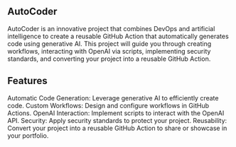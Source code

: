 ## AutoCoder
AutoCoder is an innovative project that combines DevOps and artificial intelligence to create a reusable GitHub Action that automatically generates code using generative AI. This project will guide you through creating workflows, interacting with OpenAI via scripts, implementing security standards, and converting your project into a reusable GitHub Action.


## Features
Automatic Code Generation: Leverage generative AI to efficiently create code.
Custom Workflows: Design and configure workflows in GitHub Actions.
OpenAI Interaction: Implement scripts to interact with the OpenAI API.
Security: Apply security standards to protect your project.
Reusability: Convert your project into a reusable GitHub Action to share or showcase in your portfolio.